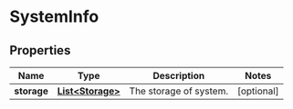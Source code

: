 # SystemInfo

## Properties
Name | Type | Description | Notes
------------ | ------------- | ------------- | -------------
**storage** | [**List&lt;Storage&gt;**](Storage.md) | The storage of system. |  [optional]
